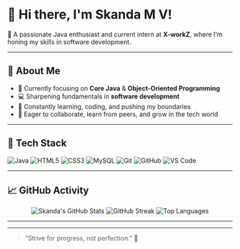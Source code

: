 # 👋 Hi there, I'm Skanda M V!

🎯 A passionate Java enthusiast and current intern at **X-workZ**, where I’m honing my skills in software development.

---

## 🚀 About Me

- 🔭 Currently focusing on **Core Java** & **Object-Oriented Programming**
- 💻 Sharpening fundamentals in **software development**
- 📘 Constantly learning, coding, and pushing my boundaries
- 🌱 Eager to collaborate, learn from peers, and grow in the tech world

---

## 🧰 Tech Stack

<p align="left">
   <img src="https://img.shields.io/badge/Java-ED8B00?style=flat-square&logo=java&logoColor=white" alt="Java"/>
  <img src="https://img.shields.io/badge/HTML5-E34F26?style=flat-square&logo=html5&logoColor=white" alt="HTML5"/>
  <img src="https://img.shields.io/badge/CSS3-1572B6?style=flat-square&logo=css3&logoColor=white" alt="CSS3"/>
  <img src="https://img.shields.io/badge/MySQL-005C84?style=flat-square&logo=mysql&logoColor=white" alt="MySQL"/>
  <img src="https://img.shields.io/badge/Git-F05032?style=flat-square&logo=git&logoColor=white" alt="Git"/>
  <img src="https://img.shields.io/badge/GitHub-181717?style=flat-square&logo=github&logoColor=white" alt="GitHub"/>
  <img src="https://img.shields.io/badge/VSCode-007ACC?style=flat-square&logo=visualstudiocode&logoColor=white" alt="VS Code"/>
</p>

---

## 📈 GitHub Activity

<p align="center">
  <img src="https://github-readme-stats.vercel.app/api?username=SKANDAMV27&show_icons=true&theme=radical" alt="Skanda's GitHub Stats" />
  <img src="https://streak-stats.demolab.com?user=SKANDAMV27&theme=gruvbox" alt="GitHub Streak" />
  <img src="https://github-readme-stats.vercel.app/api/top-langs/?username=SKANDAMV27&layout=compact&theme=vision-friendly-dark" alt="Top Languages" />
</p>

---


---

> “Strive for progress, not perfection.” 🚀
